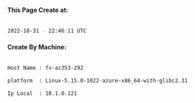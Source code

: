 
   
#### This Page Create at:

```bash

2022-10-31 - 22:46:11 UTC

```

#### Create By Machine:

```bash

Host Name : fv-az353-292

platform  : Linux-5.15.0-1022-azure-x86_64-with-glibc2.31

Ip Local  : 10.1.0.121

```

